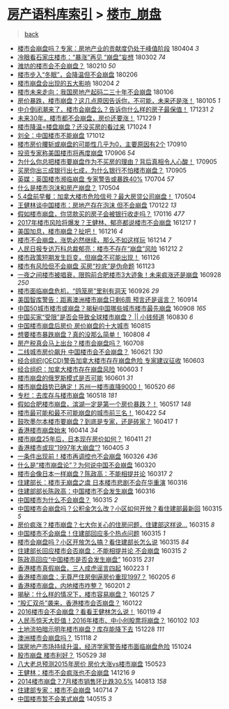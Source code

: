 [房产语料库索引](../../README.md)  > [楼市_崩盘](楼市_崩盘.md)
====
> [back](../README.md)

- [楼市会崩盘吗？专家：房地产业的贡献度仍处于峰值阶段](http://jkwz.applinzi.com/ittc/7088206471810778129.html#%E6%A5%BC%E5%B8%82%E4%BC%9A%E5%B4%A9%E7%9B%98%E5%90%97%EF%BC%9F%E4%B8%93%E5%AE%B6%EF%BC%9A%E6%88%BF%E5%9C%B0%E4%BA%A7%E4%B8%9A%E7%9A%84%E8%B4%A1%E7%8C%AE%E5%BA%A6%E4%BB%8D%E5%A4%84%E4%BA%8E%E5%B3%B0%E5%80%BC%E9%98%B6%E6%AE%B5) 180404 *3* 
- [冷眼看石家庄楼市：“暴涨”再见 “崩盘”妄想](http://jkwz.applinzi.com/ittc/7075799816997438471.html#%E5%86%B7%E7%9C%BC%E7%9C%8B%E7%9F%B3%E5%AE%B6%E5%BA%84%E6%A5%BC%E5%B8%82%EF%BC%9A%E2%80%9C%E6%9A%B4%E6%B6%A8%E2%80%9D%E5%86%8D%E8%A7%81+%E2%80%9C%E5%B4%A9%E7%9B%98%E2%80%9D%E5%A6%84%E6%83%B3) 180302 *74* 
- [潍坊的楼市会不会崩盘？](http://jkwz.applinzi.com/ittc/7068393659865498634.html#%E6%BD%8D%E5%9D%8A%E7%9A%84%E6%A5%BC%E5%B8%82%E4%BC%9A%E4%B8%8D%E4%BC%9A%E5%B4%A9%E7%9B%98%EF%BC%9F) 180210 *50* 
- [楼市步入“冬眠”，会降温但不会崩盘](http://jkwz.applinzi.com/ittc/7066917694886904842.html#%E6%A5%BC%E5%B8%82%E6%AD%A5%E5%85%A5%E2%80%9C%E5%86%AC%E7%9C%A0%E2%80%9D%EF%BC%8C%E4%BC%9A%E9%99%8D%E6%B8%A9%E4%BD%86%E4%B8%8D%E4%BC%9A%E5%B4%A9%E7%9B%98) 180206  
- [楼市崩盘会出现的五大影响](http://jkwz.applinzi.com/ittc/7066362936023319568.html#%E6%A5%BC%E5%B8%82%E5%B4%A9%E7%9B%98%E4%BC%9A%E5%87%BA%E7%8E%B0%E7%9A%84%E4%BA%94%E5%A4%A7%E5%BD%B1%E5%93%8D) 180204 *2* 
- [楼市未来走向：我国房地产起码二三十年不会崩盘](http://jkwz.applinzi.com/ittc/7055226178728625163.html#%E6%A5%BC%E5%B8%82%E6%9C%AA%E6%9D%A5%E8%B5%B0%E5%90%91%EF%BC%9A%E6%88%91%E5%9B%BD%E6%88%BF%E5%9C%B0%E4%BA%A7%E8%B5%B7%E7%A0%81%E4%BA%8C%E4%B8%89%E5%8D%81%E5%B9%B4%E4%B8%8D%E4%BC%9A%E5%B4%A9%E7%9B%98) 180106  
- [房价暴跌，楼市崩盘？这几点原因告诉你，不可能，未来还是涨！](http://jkwz.applinzi.com/ittc/7054880037214356486.html#%E6%88%BF%E4%BB%B7%E6%9A%B4%E8%B7%8C%EF%BC%8C%E6%A5%BC%E5%B8%82%E5%B4%A9%E7%9B%98%EF%BC%9F%E8%BF%99%E5%87%A0%E7%82%B9%E5%8E%9F%E5%9B%A0%E5%91%8A%E8%AF%89%E4%BD%A0%EF%BC%8C%E4%B8%8D%E5%8F%AF%E8%83%BD%EF%BC%8C%E6%9C%AA%E6%9D%A5%E8%BF%98%E6%98%AF%E6%B6%A8%EF%BC%81) 180105 *1* 
- [中介倒闭潮来了，楼市会崩盘么？告诉你什么样的房子最保值！](http://jkwz.applinzi.com/ittc/7053290782369252359.html#%E4%B8%AD%E4%BB%8B%E5%80%92%E9%97%AD%E6%BD%AE%E6%9D%A5%E4%BA%86%EF%BC%8C%E6%A5%BC%E5%B8%82%E4%BC%9A%E5%B4%A9%E7%9B%98%E4%B9%88%EF%BC%9F%E5%91%8A%E8%AF%89%E4%BD%A0%E4%BB%80%E4%B9%88%E6%A0%B7%E7%9A%84%E6%88%BF%E5%AD%90%E6%9C%80%E4%BF%9D%E5%80%BC%EF%BC%81) 171231 *2* 
- [未来30年，楼市都不会崩盘，房价还要涨！](http://jkwz.applinzi.com/ittc/7052281772606227473.html#%E6%9C%AA%E6%9D%A530%E5%B9%B4%EF%BC%8C%E6%A5%BC%E5%B8%82%E9%83%BD%E4%B8%8D%E4%BC%9A%E5%B4%A9%E7%9B%98%EF%BC%8C%E6%88%BF%E4%BB%B7%E8%BF%98%E8%A6%81%E6%B6%A8%EF%BC%81) 171229 *1* 
- [楼市降温=楼盘崩盘？还没买房的看过来](http://jkwz.applinzi.com/ittc/7028010122692002833.html#%E6%A5%BC%E5%B8%82%E9%99%8D%E6%B8%A9%3D%E6%A5%BC%E7%9B%98%E5%B4%A9%E7%9B%98%EF%BC%9F%E8%BF%98%E6%B2%A1%E4%B9%B0%E6%88%BF%E7%9A%84%E7%9C%8B%E8%BF%87%E6%9D%A5) 171024 *1* 
- [刘全：中国楼市不能崩盘](http://jkwz.applinzi.com/ittc/7023472005746263056.html#%E5%88%98%E5%85%A8%EF%BC%9A%E4%B8%AD%E5%9B%BD%E6%A5%BC%E5%B8%82%E4%B8%8D%E8%83%BD%E5%B4%A9%E7%9B%98) 171012  
- [楼市房价腰斩或崩盘的可能性几乎为0，主要原因有2个](http://jkwz.applinzi.com/ittc/7011748551540081680.html#%E6%A5%BC%E5%B8%82%E6%88%BF%E4%BB%B7%E8%85%B0%E6%96%A9%E6%88%96%E5%B4%A9%E7%9B%98%E7%9A%84%E5%8F%AF%E8%83%BD%E6%80%A7%E5%87%A0%E4%B9%8E%E4%B8%BA0%EF%BC%8C%E4%B8%BB%E8%A6%81%E5%8E%9F%E5%9B%A0%E6%9C%892%E4%B8%AA) 170910  
- [投资专家称美国楼市将再度崩盘](http://jkwz.applinzi.com/ittc/7010014920303969296.html#%E6%8A%95%E8%B5%84%E4%B8%93%E5%AE%B6%E7%A7%B0%E7%BE%8E%E5%9B%BD%E6%A5%BC%E5%B8%82%E5%B0%86%E5%86%8D%E5%BA%A6%E5%B4%A9%E7%9B%98) 170906 *54* 
- [为什么你总把楼市要崩盘作为不买房的理由？背后真相令人心酸！](http://jkwz.applinzi.com/ittc/7009975058582471696.html#%E4%B8%BA%E4%BB%80%E4%B9%88%E4%BD%A0%E6%80%BB%E6%8A%8A%E6%A5%BC%E5%B8%82%E8%A6%81%E5%B4%A9%E7%9B%98%E4%BD%9C%E4%B8%BA%E4%B8%8D%E4%B9%B0%E6%88%BF%E7%9A%84%E7%90%86%E7%94%B1%EF%BC%9F%E8%83%8C%E5%90%8E%E7%9C%9F%E7%9B%B8%E4%BB%A4%E4%BA%BA%E5%BF%83%E9%85%B8%EF%BC%81) 170905  
- [买房你出三成银行出七成，为什么银行不怕楼市崩盘？](http://jkwz.applinzi.com/ittc/7009824142441055248.html#%E4%B9%B0%E6%88%BF%E4%BD%A0%E5%87%BA%E4%B8%89%E6%88%90%E9%93%B6%E8%A1%8C%E5%87%BA%E4%B8%83%E6%88%90%EF%BC%8C%E4%B8%BA%E4%BB%80%E4%B9%88%E9%93%B6%E8%A1%8C%E4%B8%8D%E6%80%95%E6%A5%BC%E5%B8%82%E5%B4%A9%E7%9B%98%EF%BC%9F) 170905  
- [英媒：英国楼市濒临崩盘 专家警告或暴跌40%](http://jkwz.applinzi.com/ittc/6986396849135944708.html#%E8%8B%B1%E5%AA%92%EF%BC%9A%E8%8B%B1%E5%9B%BD%E6%A5%BC%E5%B8%82%E6%BF%92%E4%B8%B4%E5%B4%A9%E7%9B%98+%E4%B8%93%E5%AE%B6%E8%AD%A6%E5%91%8A%E6%88%96%E6%9A%B4%E8%B7%8C40%25) 170704 *57* 
- [什么是楼市泡沫和房产崩盘？](http://jkwz.applinzi.com/ittc/6963756001365853189.html#%E4%BB%80%E4%B9%88%E6%98%AF%E6%A5%BC%E5%B8%82%E6%B3%A1%E6%B2%AB%E5%92%8C%E6%88%BF%E4%BA%A7%E5%B4%A9%E7%9B%98%EF%BC%9F) 170504  
- [5.4盘前早餐：加拿大楼市危险信号？最大房贷公司崩盘！](http://jkwz.applinzi.com/ittc/6963725658042663941.html#5.4%E7%9B%98%E5%89%8D%E6%97%A9%E9%A4%90%EF%BC%9A%E5%8A%A0%E6%8B%BF%E5%A4%A7%E6%A5%BC%E5%B8%82%E5%8D%B1%E9%99%A9%E4%BF%A1%E5%8F%B7%EF%BC%9F%E6%9C%80%E5%A4%A7%E6%88%BF%E8%B4%B7%E5%85%AC%E5%8F%B8%E5%B4%A9%E7%9B%98%EF%BC%81) 170504  
- [王健林谈中国楼市：房地产存在泡沫 但不会崩盘](http://jkwz.applinzi.com/ittc/6925892450848867333.html#%E7%8E%8B%E5%81%A5%E6%9E%97%E8%B0%88%E4%B8%AD%E5%9B%BD%E6%A5%BC%E5%B8%82%EF%BC%9A%E6%88%BF%E5%9C%B0%E4%BA%A7%E5%AD%98%E5%9C%A8%E6%B3%A1%E6%B2%AB+%E4%BD%86%E4%B8%8D%E4%BC%9A%E5%B4%A9%E7%9B%98) 170122 *13* 
- [假如楼市崩盘，你贷款买的房子会被银行收走吗？](http://jkwz.applinzi.com/ittc/6923781115457586181.html#%E5%81%87%E5%A6%82%E6%A5%BC%E5%B8%82%E5%B4%A9%E7%9B%98%EF%BC%8C%E4%BD%A0%E8%B4%B7%E6%AC%BE%E4%B9%B0%E7%9A%84%E6%88%BF%E5%AD%90%E4%BC%9A%E8%A2%AB%E9%93%B6%E8%A1%8C%E6%94%B6%E8%B5%B0%E5%90%97%EF%BC%9F) 170116 *477* 
- [2017年楼市风险将爆发？王健林、郁亮都说楼市不会崩盘](http://jkwz.applinzi.com/ittc/6912353003264017413.html#2017%E5%B9%B4%E6%A5%BC%E5%B8%82%E9%A3%8E%E9%99%A9%E5%B0%86%E7%88%86%E5%8F%91%EF%BC%9F%E7%8E%8B%E5%81%A5%E6%9E%97%E3%80%81%E9%83%81%E4%BA%AE%E9%83%BD%E8%AF%B4%E6%A5%BC%E5%B8%82%E4%B8%8D%E4%BC%9A%E5%B4%A9%E7%9B%98) 161217 *1* 
- [美国加息，楼市崩盘？扯吧！](http://jkwz.applinzi.com/ittc/6912255478976742404.html#%E7%BE%8E%E5%9B%BD%E5%8A%A0%E6%81%AF%EF%BC%8C%E6%A5%BC%E5%B8%82%E5%B4%A9%E7%9B%98%EF%BC%9F%E6%89%AF%E5%90%A7%EF%BC%81) 161216 *4* 
- [楼市不会崩盘，涨势必然继续，那么不如这样玩](http://jkwz.applinzi.com/ittc/6911631022348567556.html#%E6%A5%BC%E5%B8%82%E4%B8%8D%E4%BC%9A%E5%B4%A9%E7%9B%98%EF%BC%8C%E6%B6%A8%E5%8A%BF%E5%BF%85%E7%84%B6%E7%BB%A7%E7%BB%AD%EF%BC%8C%E9%82%A3%E4%B9%88%E4%B8%8D%E5%A6%82%E8%BF%99%E6%A0%B7%E7%8E%A9) 161214 *7* 
- [人民日报专访万科总裁郁亮：楼市不存在“崩盘”风险](http://jkwz.applinzi.com/ittc/6910689123110487044.html#%E4%BA%BA%E6%B0%91%E6%97%A5%E6%8A%A5%E4%B8%93%E8%AE%BF%E4%B8%87%E7%A7%91%E6%80%BB%E8%A3%81%E9%83%81%E4%BA%AE%EF%BC%9A%E6%A5%BC%E5%B8%82%E4%B8%8D%E5%AD%98%E5%9C%A8%E2%80%9C%E5%B4%A9%E7%9B%98%E2%80%9D%E9%A3%8E%E9%99%A9) 161212 *2* 
- [楼市政策短期发生巨变，但崩盘不可能出现！](http://jkwz.applinzi.com/ittc/6904806724245914628.html#%E6%A5%BC%E5%B8%82%E6%94%BF%E7%AD%96%E7%9F%AD%E6%9C%9F%E5%8F%91%E7%94%9F%E5%B7%A8%E5%8F%98%EF%BC%8C%E4%BD%86%E5%B4%A9%E7%9B%98%E4%B8%8D%E5%8F%AF%E8%83%BD%E5%87%BA%E7%8E%B0%EF%BC%81) 161126  
- [楼市有风险但不会崩盘 买房“抄底”是伪命题](http://jkwz.applinzi.com/ittc/6903611371844797444.html#%E6%A5%BC%E5%B8%82%E6%9C%89%E9%A3%8E%E9%99%A9%E4%BD%86%E4%B8%8D%E4%BC%9A%E5%B4%A9%E7%9B%98+%E4%B9%B0%E6%88%BF%E2%80%9C%E6%8A%84%E5%BA%95%E2%80%9D%E6%98%AF%E4%BC%AA%E5%91%BD%E9%A2%98) 161123  
- [一夜之间楼市被唱衰，限购前合肥楼市3大迹象！未来疯涨还是崩盘](http://jkwz.applinzi.com/ittc/6882837237242283013.html#%E4%B8%80%E5%A4%9C%E4%B9%8B%E9%97%B4%E6%A5%BC%E5%B8%82%E8%A2%AB%E5%94%B1%E8%A1%B0%EF%BC%8C%E9%99%90%E8%B4%AD%E5%89%8D%E5%90%88%E8%82%A5%E6%A5%BC%E5%B8%823%E5%A4%A7%E8%BF%B9%E8%B1%A1%EF%BC%81%E6%9C%AA%E6%9D%A5%E7%96%AF%E6%B6%A8%E8%BF%98%E6%98%AF%E5%B4%A9%E7%9B%98) 160928 *250* 
- [楼市面临崩盘危机，“鸽笼房”里别有洞天](http://jkwz.applinzi.com/ittc/6882187913936241668.html#%E6%A5%BC%E5%B8%82%E9%9D%A2%E4%B8%B4%E5%B4%A9%E7%9B%98%E5%8D%B1%E6%9C%BA%EF%BC%8C%E2%80%9C%E9%B8%BD%E7%AC%BC%E6%88%BF%E2%80%9D%E9%87%8C%E5%88%AB%E6%9C%89%E6%B4%9E%E5%A4%A9) 160926 *29* 
- [美国智库警告：距离澳洲楼市崩盘只剩6周 预言还是谣言？](http://jkwz.applinzi.com/ittc/6877788403441075204.html#%E7%BE%8E%E5%9B%BD%E6%99%BA%E5%BA%93%E8%AD%A6%E5%91%8A%EF%BC%9A%E8%B7%9D%E7%A6%BB%E6%BE%B3%E6%B4%B2%E6%A5%BC%E5%B8%82%E5%B4%A9%E7%9B%98%E5%8F%AA%E5%89%A96%E5%91%A8+%E9%A2%84%E8%A8%80%E8%BF%98%E6%98%AF%E8%B0%A3%E8%A8%80%EF%BC%9F) 160914  
- [中国50城市楼市或崩盘？揭秘中国哪些城市楼市最先崩盘](http://jkwz.applinzi.com/ittc/6875439488507053061.html#%E4%B8%AD%E5%9B%BD50%E5%9F%8E%E5%B8%82%E6%A5%BC%E5%B8%82%E6%88%96%E5%B4%A9%E7%9B%98%EF%BC%9F%E6%8F%AD%E7%A7%98%E4%B8%AD%E5%9B%BD%E5%93%AA%E4%BA%9B%E5%9F%8E%E5%B8%82%E6%A5%BC%E5%B8%82%E6%9C%80%E5%85%88%E5%B4%A9%E7%9B%98) 160908 *165* 
- [中国买家“受限”是否会导致全球楼市崩盘？ || 小钱频道](http://jkwz.applinzi.com/ittc/6872087027209733124.html#%E4%B8%AD%E5%9B%BD%E4%B9%B0%E5%AE%B6%E2%80%9C%E5%8F%97%E9%99%90%E2%80%9D%E6%98%AF%E5%90%A6%E4%BC%9A%E5%AF%BC%E8%87%B4%E5%85%A8%E7%90%83%E6%A5%BC%E5%B8%82%E5%B4%A9%E7%9B%98%EF%BC%9F+%7C%7C+%E5%B0%8F%E9%92%B1%E9%A2%91%E9%81%93) 160830 *6* 
- [中国楼市崩盘后房价 房价崩盘的十大城市](http://jkwz.applinzi.com/ittc/6866529406507549700.html#%E4%B8%AD%E5%9B%BD%E6%A5%BC%E5%B8%82%E5%B4%A9%E7%9B%98%E5%90%8E%E6%88%BF%E4%BB%B7+%E6%88%BF%E4%BB%B7%E5%B4%A9%E7%9B%98%E7%9A%84%E5%8D%81%E5%A4%A7%E5%9F%8E%E5%B8%82) 160815  
- [想要楼市暴跌崩盘？真的没那么简单！](http://jkwz.applinzi.com/ittc/6863908785168581637.html#%E6%83%B3%E8%A6%81%E6%A5%BC%E5%B8%82%E6%9A%B4%E8%B7%8C%E5%B4%A9%E7%9B%98%EF%BC%9F%E7%9C%9F%E7%9A%84%E6%B2%A1%E9%82%A3%E4%B9%88%E7%AE%80%E5%8D%95%EF%BC%81) 160808 *4* 
- [房产税真会马上出台？楼市会崩盘吗？](http://jkwz.applinzi.com/ittc/6852588243295667204.html#%E6%88%BF%E4%BA%A7%E7%A8%8E%E7%9C%9F%E4%BC%9A%E9%A9%AC%E4%B8%8A%E5%87%BA%E5%8F%B0%EF%BC%9F%E6%A5%BC%E5%B8%82%E4%BC%9A%E5%B4%A9%E7%9B%98%E5%90%97%EF%BC%9F) 160708  
- [二线城市房价飙升 中国楼市会不会崩盘？](http://jkwz.applinzi.com/ittc/6846303520265077765.html#%E4%BA%8C%E7%BA%BF%E5%9F%8E%E5%B8%82%E6%88%BF%E4%BB%B7%E9%A3%99%E5%8D%87+%E4%B8%AD%E5%9B%BD%E6%A5%BC%E5%B8%82%E4%BC%9A%E4%B8%8D%E4%BC%9A%E5%B4%A9%E7%9B%98%EF%BC%9F) 160621 *130* 
- [经合组织(OECD)警告加拿大楼市存在崩盘危险 专家建议征收](http://jkwz.applinzi.com/ittc/6839405762111341573.html#%E7%BB%8F%E5%90%88%E7%BB%84%E7%BB%87%28OECD%29%E8%AD%A6%E5%91%8A%E5%8A%A0%E6%8B%BF%E5%A4%A7%E6%A5%BC%E5%B8%82%E5%AD%98%E5%9C%A8%E5%B4%A9%E7%9B%98%E5%8D%B1%E9%99%A9+%E4%B8%93%E5%AE%B6%E5%BB%BA%E8%AE%AE%E5%BE%81%E6%94%B6) 160603  
- [经合组织：加拿大楼市存在崩盘风险](http://jkwz.applinzi.com/ittc/6839276919203562500.html#%E7%BB%8F%E5%90%88%E7%BB%84%E7%BB%87%EF%BC%9A%E5%8A%A0%E6%8B%BF%E5%A4%A7%E6%A5%BC%E5%B8%82%E5%AD%98%E5%9C%A8%E5%B4%A9%E7%9B%98%E9%A3%8E%E9%99%A9) 160603 *1* 
- [楼市崩盘的俄罗斯模式是否可能](http://jkwz.applinzi.com/ittc/6838676135030031364.html#%E6%A5%BC%E5%B8%82%E5%B4%A9%E7%9B%98%E7%9A%84%E4%BF%84%E7%BD%97%E6%96%AF%E6%A8%A1%E5%BC%8F%E6%98%AF%E5%90%A6%E5%8F%AF%E8%83%BD) 160601 *31* 
- [楼市崩盘趋势已确定！苏州一楼市直降9000！](http://jkwz.applinzi.com/ittc/6834224267239359493.html#%E6%A5%BC%E5%B8%82%E5%B4%A9%E7%9B%98%E8%B6%8B%E5%8A%BF%E5%B7%B2%E7%A1%AE%E5%AE%9A%EF%BC%81%E8%8B%8F%E5%B7%9E%E4%B8%80%E6%A5%BC%E5%B8%82%E7%9B%B4%E9%99%8D9000%EF%BC%81) 160520 *66* 
- [专栏：去库存与楼市崩盘](http://jkwz.applinzi.com/ittc/6833495386664469508.html#%E4%B8%93%E6%A0%8F%EF%BC%9A%E5%8E%BB%E5%BA%93%E5%AD%98%E4%B8%8E%E6%A5%BC%E5%B8%82%E5%B4%A9%E7%9B%98) 160518 *181* 
- [假如合肥楼市崩盘，滨湖一定是第一个房价暴跌？！](http://jkwz.applinzi.com/ittc/6833268626488296452.html#%E5%81%87%E5%A6%82%E5%90%88%E8%82%A5%E6%A5%BC%E5%B8%82%E5%B4%A9%E7%9B%98%EF%BC%8C%E6%BB%A8%E6%B9%96%E4%B8%80%E5%AE%9A%E6%98%AF%E7%AC%AC%E4%B8%80%E4%B8%AA%E6%88%BF%E4%BB%B7%E6%9A%B4%E8%B7%8C%EF%BC%9F%EF%BC%81) 160517 *148* 
- [楼市最可能和最不可能崩盘的城市前三名！](http://jkwz.applinzi.com/ittc/6823840562155095044.html#%E6%A5%BC%E5%B8%82%E6%9C%80%E5%8F%AF%E8%83%BD%E5%92%8C%E6%9C%80%E4%B8%8D%E5%8F%AF%E8%83%BD%E5%B4%A9%E7%9B%98%E7%9A%84%E5%9F%8E%E5%B8%82%E5%89%8D%E4%B8%89%E5%90%8D%EF%BC%81) 160422 *54* 
- [鼓吹墨尔本楼市要崩盘？到底是专家，还是砖家？](http://jkwz.applinzi.com/ittc/6822183620659643397.html#%E9%BC%93%E5%90%B9%E5%A2%A8%E5%B0%94%E6%9C%AC%E6%A5%BC%E5%B8%82%E8%A6%81%E5%B4%A9%E7%9B%98%EF%BC%9F%E5%88%B0%E5%BA%95%E6%98%AF%E4%B8%93%E5%AE%B6%EF%BC%8C%E8%BF%98%E6%98%AF%E7%A0%96%E5%AE%B6%EF%BC%9F) 160417 *1* 
- [香港楼市崩盘始末](http://jkwz.applinzi.com/ittc/6821014504334689285.html#%E9%A6%99%E6%B8%AF%E6%A5%BC%E5%B8%82%E5%B4%A9%E7%9B%98%E5%A7%8B%E6%9C%AB) 160414 *34* 
- [楼市崩盘25年后，日本现在房价如何？](http://jkwz.applinzi.com/ittc/6819880948074021893.html#%E6%A5%BC%E5%B8%82%E5%B4%A9%E7%9B%9825%E5%B9%B4%E5%90%8E%EF%BC%8C%E6%97%A5%E6%9C%AC%E7%8E%B0%E5%9C%A8%E6%88%BF%E4%BB%B7%E5%A6%82%E4%BD%95%EF%BC%9F) 160411 *21* 
- [香港楼市或现“1997年大崩盘”?](http://jkwz.applinzi.com/ittc/6817519770538607621.html#%E9%A6%99%E6%B8%AF%E6%A5%BC%E5%B8%82%E6%88%96%E7%8E%B0%E2%80%9C1997%E5%B9%B4%E5%A4%A7%E5%B4%A9%E7%9B%98%E2%80%9D%3F) 160405 *3* 
- [一条件出现前！楼市再调控也不会崩盘](http://jkwz.applinzi.com/ittc/6813802486242477061.html#%E4%B8%80%E6%9D%A1%E4%BB%B6%E5%87%BA%E7%8E%B0%E5%89%8D%EF%BC%81%E6%A5%BC%E5%B8%82%E5%86%8D%E8%B0%83%E6%8E%A7%E4%B9%9F%E4%B8%8D%E4%BC%9A%E5%B4%A9%E7%9B%98) 160326 *436* 
- [什么是“楼市崩盘论”？为何说中国不会崩盘](http://jkwz.applinzi.com/ittc/6811770381643809797.html#%E4%BB%80%E4%B9%88%E6%98%AF%E2%80%9C%E6%A5%BC%E5%B8%82%E5%B4%A9%E7%9B%98%E8%AE%BA%E2%80%9D%EF%BC%9F%E4%B8%BA%E4%BD%95%E8%AF%B4%E4%B8%AD%E5%9B%BD%E4%B8%8D%E4%BC%9A%E5%B4%A9%E7%9B%98) 160320  
- [楼市会像日本一样崩盘？陈政高：不能相提并论](http://jkwz.applinzi.com/ittc/6810563516993897477.html#%E6%A5%BC%E5%B8%82%E4%BC%9A%E5%83%8F%E6%97%A5%E6%9C%AC%E4%B8%80%E6%A0%B7%E5%B4%A9%E7%9B%98%EF%BC%9F%E9%99%88%E6%94%BF%E9%AB%98%EF%BC%9A%E4%B8%8D%E8%83%BD%E7%9B%B8%E6%8F%90%E5%B9%B6%E8%AE%BA) 160317 *2* 
- [住建部长：楼市无崩盘之虞 日本楼市悲剧不会在华重演](http://jkwz.applinzi.com/ittc/6810117599245370372.html#%E4%BD%8F%E5%BB%BA%E9%83%A8%E9%95%BF%EF%BC%9A%E6%A5%BC%E5%B8%82%E6%97%A0%E5%B4%A9%E7%9B%98%E4%B9%8B%E8%99%9E+%E6%97%A5%E6%9C%AC%E6%A5%BC%E5%B8%82%E6%82%B2%E5%89%A7%E4%B8%8D%E4%BC%9A%E5%9C%A8%E5%8D%8E%E9%87%8D%E6%BC%94) 160316  
- [住建部部长陈政高：中国楼市不会发生崩盘](http://jkwz.applinzi.com/ittc/6810060297565897733.html#%E4%BD%8F%E5%BB%BA%E9%83%A8%E9%83%A8%E9%95%BF%E9%99%88%E6%94%BF%E9%AB%98%EF%BC%9A%E4%B8%AD%E5%9B%BD%E6%A5%BC%E5%B8%82%E4%B8%8D%E4%BC%9A%E5%8F%91%E7%94%9F%E5%B4%A9%E7%9B%98) 160316  
- [中国楼市为什么不会崩盘？](http://jkwz.applinzi.com/ittc/6809901508103504901.html#%E4%B8%AD%E5%9B%BD%E6%A5%BC%E5%B8%82%E4%B8%BA%E4%BB%80%E4%B9%88%E4%B8%8D%E4%BC%9A%E5%B4%A9%E7%9B%98%EF%BC%9F) 160315 *2* 
- [中国楼市会崩盘吗？公积金怎么改？小区如何开放？看住建部最新回](http://jkwz.applinzi.com/ittc/6809852809121891333.html#%E4%B8%AD%E5%9B%BD%E6%A5%BC%E5%B8%82%E4%BC%9A%E5%B4%A9%E7%9B%98%E5%90%97%EF%BC%9F%E5%85%AC%E7%A7%AF%E9%87%91%E6%80%8E%E4%B9%88%E6%94%B9%EF%BC%9F%E5%B0%8F%E5%8C%BA%E5%A6%82%E4%BD%95%E5%BC%80%E6%94%BE%EF%BC%9F%E7%9C%8B%E4%BD%8F%E5%BB%BA%E9%83%A8%E6%9C%80%E6%96%B0%E5%9B%9E) 160315 *5* 
- [房价疯涨？楼市崩盘？七大你关心的住房问题，住建部这样说...](http://jkwz.applinzi.com/ittc/6809801908462027780.html#%E6%88%BF%E4%BB%B7%E7%96%AF%E6%B6%A8%EF%BC%9F%E6%A5%BC%E5%B8%82%E5%B4%A9%E7%9B%98%EF%BC%9F%E4%B8%83%E5%A4%A7%E4%BD%A0%E5%85%B3%E5%BF%83%E7%9A%84%E4%BD%8F%E6%88%BF%E9%97%AE%E9%A2%98%EF%BC%8C%E4%BD%8F%E5%BB%BA%E9%83%A8%E8%BF%99%E6%A0%B7%E8%AF%B4...) 160315 *8* 
- [中国楼市不会崩盘！住建部回应多个热点问题](http://jkwz.applinzi.com/ittc/6809797705559704581.html#%E4%B8%AD%E5%9B%BD%E6%A5%BC%E5%B8%82%E4%B8%8D%E4%BC%9A%E5%B4%A9%E7%9B%98%EF%BC%81%E4%BD%8F%E5%BB%BA%E9%83%A8%E5%9B%9E%E5%BA%94%E5%A4%9A%E4%B8%AA%E7%83%AD%E7%82%B9%E9%97%AE%E9%A2%98) 160315 *1* 
- [楼市会崩盘吗？小区开放怎么搞？看住建部长怎么说](http://jkwz.applinzi.com/ittc/6809767841259586565.html#%E6%A5%BC%E5%B8%82%E4%BC%9A%E5%B4%A9%E7%9B%98%E5%90%97%EF%BC%9F%E5%B0%8F%E5%8C%BA%E5%BC%80%E6%94%BE%E6%80%8E%E4%B9%88%E6%90%9E%EF%BC%9F%E7%9C%8B%E4%BD%8F%E5%BB%BA%E9%83%A8%E9%95%BF%E6%80%8E%E4%B9%88%E8%AF%B4) 160315 *84* 
- [住建部长回应楼市会否崩盘：不能相提并论 不会崩盘](http://jkwz.applinzi.com/ittc/6809755530046211077.html#%E4%BD%8F%E5%BB%BA%E9%83%A8%E9%95%BF%E5%9B%9E%E5%BA%94%E6%A5%BC%E5%B8%82%E4%BC%9A%E5%90%A6%E5%B4%A9%E7%9B%98%EF%BC%9A%E4%B8%8D%E8%83%BD%E7%9B%B8%E6%8F%90%E5%B9%B6%E8%AE%BA+%E4%B8%8D%E4%BC%9A%E5%B4%A9%E7%9B%98) 160315 *2* 
- [陈政高回应“中国楼市是否会发生崩盘”](http://jkwz.applinzi.com/ittc/6809753617540056068.html#%E9%99%88%E6%94%BF%E9%AB%98%E5%9B%9E%E5%BA%94%E2%80%9C%E4%B8%AD%E5%9B%BD%E6%A5%BC%E5%B8%82%E6%98%AF%E5%90%A6%E4%BC%9A%E5%8F%91%E7%94%9F%E5%B4%A9%E7%9B%98%E2%80%9D) 160315 *231* 
- [香港楼市真假崩盘，三人成虎谣言四起](http://jkwz.applinzi.com/ittc/6801963543981196292.html#%E9%A6%99%E6%B8%AF%E6%A5%BC%E5%B8%82%E7%9C%9F%E5%81%87%E5%B4%A9%E7%9B%98%EF%BC%8C%E4%B8%89%E4%BA%BA%E6%88%90%E8%99%8E%E8%B0%A3%E8%A8%80%E5%9B%9B%E8%B5%B7) 160223 *1* 
- [香港楼市崩盘：无尊严住房倒逼房价重现1997？](http://jkwz.applinzi.com/ittc/6795350329889653765.html#%E9%A6%99%E6%B8%AF%E6%A5%BC%E5%B8%82%E5%B4%A9%E7%9B%98%EF%BC%9A%E6%97%A0%E5%B0%8A%E4%B8%A5%E4%BD%8F%E6%88%BF%E5%80%92%E9%80%BC%E6%88%BF%E4%BB%B7%E9%87%8D%E7%8E%B01997%EF%BC%9F) 160205 *6* 
- [香港楼市崩盘，内地楼市咋整？](http://jkwz.applinzi.com/ittc/6793928485877842949.html#%E9%A6%99%E6%B8%AF%E6%A5%BC%E5%B8%82%E5%B4%A9%E7%9B%98%EF%BC%8C%E5%86%85%E5%9C%B0%E6%A5%BC%E5%B8%82%E5%92%8B%E6%95%B4%EF%BC%9F) 160201 *2* 
- [揭秘：什么样的情况下，楼市容易崩盘？](http://jkwz.applinzi.com/ittc/6791318338437383172.html#%E6%8F%AD%E7%A7%98%EF%BC%9A%E4%BB%80%E4%B9%88%E6%A0%B7%E7%9A%84%E6%83%85%E5%86%B5%E4%B8%8B%EF%BC%8C%E6%A5%BC%E5%B8%82%E5%AE%B9%E6%98%93%E5%B4%A9%E7%9B%98%EF%BC%9F) 160125 *7* 
- [“股汇双杀”袭来，香港楼市会否崩盘？](http://jkwz.applinzi.com/ittc/6790200660360430597.html#%E2%80%9C%E8%82%A1%E6%B1%87%E5%8F%8C%E6%9D%80%E2%80%9D%E8%A2%AD%E6%9D%A5%EF%BC%8C%E9%A6%99%E6%B8%AF%E6%A5%BC%E5%B8%82%E4%BC%9A%E5%90%A6%E5%B4%A9%E7%9B%98%EF%BC%9F) 160122  
- [2016楼市会不会崩盘？看看王健林怎么说！](http://jkwz.applinzi.com/ittc/6789078643674448900.html#2016%E6%A5%BC%E5%B8%82%E4%BC%9A%E4%B8%8D%E4%BC%9A%E5%B4%A9%E7%9B%98%EF%BC%9F%E7%9C%8B%E7%9C%8B%E7%8E%8B%E5%81%A5%E6%9E%97%E6%80%8E%E4%B9%88%E8%AF%B4%EF%BC%81) 160119 *4* 
- [人民币惊天大贬值！2016年楼市、中小创股票将崩盘？](http://jkwz.applinzi.com/ittc/6782647920247702532.html#%E4%BA%BA%E6%B0%91%E5%B8%81%E6%83%8A%E5%A4%A9%E5%A4%A7%E8%B4%AC%E5%80%BC%EF%BC%812016%E5%B9%B4%E6%A5%BC%E5%B8%82%E3%80%81%E4%B8%AD%E5%B0%8F%E5%88%9B%E8%82%A1%E7%A5%A8%E5%B0%86%E5%B4%A9%E7%9B%98%EF%BC%9F) 160102 *103* 
- [土地流拍暗示明年楼市崩盘？库存能降下去](http://jkwz.applinzi.com/ittc/6780892685128958981.html#%E5%9C%9F%E5%9C%B0%E6%B5%81%E6%8B%8D%E6%9A%97%E7%A4%BA%E6%98%8E%E5%B9%B4%E6%A5%BC%E5%B8%82%E5%B4%A9%E7%9B%98%EF%BC%9F%E5%BA%93%E5%AD%98%E8%83%BD%E9%99%8D%E4%B8%8B%E5%8E%BB) 151228 *111* 
- [澳洲楼市会崩盘吗？](http://jkwz.applinzi.com/ittc/6765988644582327301.html#%E6%BE%B3%E6%B4%B2%E6%A5%BC%E5%B8%82%E4%BC%9A%E5%B4%A9%E7%9B%98%E5%90%97%EF%BC%9F) 151118 *2* 
- [瑞房地产市场持续升温，经济学家警告楼市面临崩盘危险](http://jkwz.applinzi.com/ittc/6756539935713575940.html#%E7%91%9E%E6%88%BF%E5%9C%B0%E4%BA%A7%E5%B8%82%E5%9C%BA%E6%8C%81%E7%BB%AD%E5%8D%87%E6%B8%A9%EF%BC%8C%E7%BB%8F%E6%B5%8E%E5%AD%A6%E5%AE%B6%E8%AD%A6%E5%91%8A%E6%A5%BC%E5%B8%82%E9%9D%A2%E4%B8%B4%E5%B4%A9%E7%9B%98%E5%8D%B1%E9%99%A9) 151024  
- [股市崩盘 楼市利好？](http://jkwz.applinzi.com/ittc/547650611412759412.html#%E8%82%A1%E5%B8%82%E5%B4%A9%E7%9B%98+%E6%A5%BC%E5%B8%82%E5%88%A9%E5%A5%BD%EF%BC%9F) 150529 *38* 
- [八大老总预测2015年房价 房价大涨vs楼市崩盘](http://jkwz.applinzi.com/ittc/547650611416201235.html#%E5%85%AB%E5%A4%A7%E8%80%81%E6%80%BB%E9%A2%84%E6%B5%8B2015%E5%B9%B4%E6%88%BF%E4%BB%B7+%E6%88%BF%E4%BB%B7%E5%A4%A7%E6%B6%A8vs%E6%A5%BC%E5%B8%82%E5%B4%A9%E7%9B%98) 150523  
- [王健林：楼市不会疯涨也不会崩盘](http://jkwz.applinzi.com/ittc/547650611380491943.html#%E7%8E%8B%E5%81%A5%E6%9E%97%EF%BC%9A%E6%A5%BC%E5%B8%82%E4%B8%8D%E4%BC%9A%E7%96%AF%E6%B6%A8%E4%B9%9F%E4%B8%8D%E4%BC%9A%E5%B4%A9%E7%9B%98) 141216 *9* 
- [2014楼市崩盘？7月楼市销售环比跌30.5%](http://jkwz.applinzi.com/ittc/547650611371856133.html#2014%E6%A5%BC%E5%B8%82%E5%B4%A9%E7%9B%98%EF%BC%9F7%E6%9C%88%E6%A5%BC%E5%B8%82%E9%94%80%E5%94%AE%E7%8E%AF%E6%AF%94%E8%B7%8C30.5%25) 140813 *158* 
- [住建部专家：楼市不会崩盘](http://jkwz.applinzi.com/ittc/547650611369741496.html#%E4%BD%8F%E5%BB%BA%E9%83%A8%E4%B8%93%E5%AE%B6%EF%BC%9A%E6%A5%BC%E5%B8%82%E4%B8%8D%E4%BC%9A%E5%B4%A9%E7%9B%98) 140714 *7* 
- [中国楼市暂不会美式崩盘](http://jkwz.applinzi.com/ittc/547650611364390922.html#%E4%B8%AD%E5%9B%BD%E6%A5%BC%E5%B8%82%E6%9A%82%E4%B8%8D%E4%BC%9A%E7%BE%8E%E5%BC%8F%E5%B4%A9%E7%9B%98) 140515 *3* 
